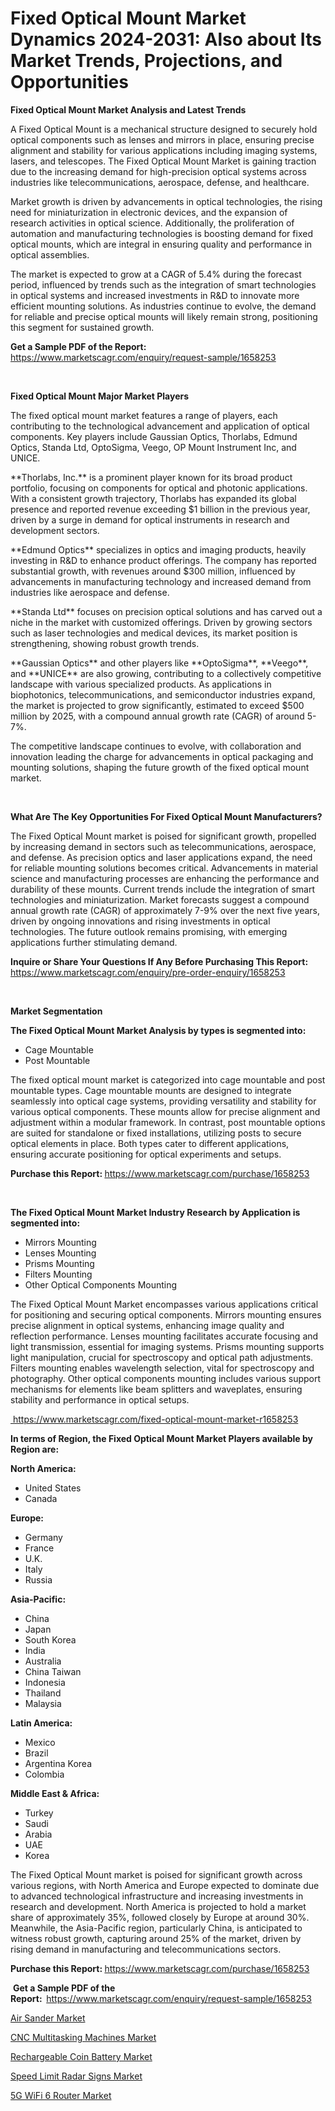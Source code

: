 <p><h1>Fixed Optical Mount Market Dynamics 2024-2031: Also about Its Market Trends, Projections, and Opportunities</h1></p><p><strong>Fixed Optical Mount Market Analysis and Latest Trends</strong></p>
<p><p>A Fixed Optical Mount is a mechanical structure designed to securely hold optical components such as lenses and mirrors in place, ensuring precise alignment and stability for various applications including imaging systems, lasers, and telescopes. The Fixed Optical Mount Market is gaining traction due to the increasing demand for high-precision optical systems across industries like telecommunications, aerospace, defense, and healthcare.</p><p>Market growth is driven by advancements in optical technologies, the rising need for miniaturization in electronic devices, and the expansion of research activities in optical science. Additionally, the proliferation of automation and manufacturing technologies is boosting demand for fixed optical mounts, which are integral in ensuring quality and performance in optical assemblies. </p><p>The market is expected to grow at a CAGR of 5.4% during the forecast period, influenced by trends such as the integration of smart technologies in optical systems and increased investments in R&D to innovate more efficient mounting solutions. As industries continue to evolve, the demand for reliable and precise optical mounts will likely remain strong, positioning this segment for sustained growth.</p></p>
<p><strong>Get a Sample PDF of the Report:&nbsp;</strong> <a href="https://www.marketscagr.com/enquiry/request-sample/1658253?utm_campaign=1920&utm_medium=2&utm_source=Github&utm_content=ia&utm_term=27122024&utm_id=fixed-optical-mount">https://www.marketscagr.com/enquiry/request-sample/1658253</a></p>
<p>&nbsp;</p>
<p><strong>Fixed Optical Mount Major Market Players</strong></p>
<p><p>The fixed optical mount market features a range of players, each contributing to the technological advancement and application of optical components. Key players include Gaussian Optics, Thorlabs, Edmund Optics, Standa Ltd, OptoSigma, Veego, OP Mount Instrument Inc, and UNICE.</p><p>**Thorlabs, Inc.** is a prominent player known for its broad product portfolio, focusing on components for optical and photonic applications. With a consistent growth trajectory, Thorlabs has expanded its global presence and reported revenue exceeding $1 billion in the previous year, driven by a surge in demand for optical instruments in research and development sectors.</p><p>**Edmund Optics** specializes in optics and imaging products, heavily investing in R&D to enhance product offerings. The company has reported substantial growth, with revenues around $300 million, influenced by advancements in manufacturing technology and increased demand from industries like aerospace and defense.</p><p>**Standa Ltd** focuses on precision optical solutions and has carved out a niche in the market with customized offerings. Driven by growing sectors such as laser technologies and medical devices, its market position is strengthening, showing robust growth trends.</p><p>**Gaussian Optics** and other players like **OptoSigma**, **Veego**, and **UNICE** are also growing, contributing to a collectively competitive landscape with various specialized products. As applications in biophotonics, telecommunications, and semiconductor industries expand, the market is projected to grow significantly, estimated to exceed $500 million by 2025, with a compound annual growth rate (CAGR) of around 5-7%.</p><p>The competitive landscape continues to evolve, with collaboration and innovation leading the charge for advancements in optical packaging and mounting solutions, shaping the future growth of the fixed optical mount market.</p></p>
<p>&nbsp;</p>
<p><strong>What Are The Key Opportunities For Fixed Optical Mount Manufacturers?</strong></p>
<p><p>The Fixed Optical Mount market is poised for significant growth, propelled by increasing demand in sectors such as telecommunications, aerospace, and defense. As precision optics and laser applications expand, the need for reliable mounting solutions becomes critical. Advancements in material science and manufacturing processes are enhancing the performance and durability of these mounts. Current trends include the integration of smart technologies and miniaturization. Market forecasts suggest a compound annual growth rate (CAGR) of approximately 7-9% over the next five years, driven by ongoing innovations and rising investments in optical technologies. The future outlook remains promising, with emerging applications further stimulating demand.</p></p>
<p><strong>Inquire or Share Your Questions If Any Before Purchasing This Report:</strong> <a href="https://www.marketscagr.com/enquiry/pre-order-enquiry/1658253?utm_campaign=1920&utm_medium=2&utm_source=Github&utm_content=ia&utm_term=27122024&utm_id=fixed-optical-mount">https://www.marketscagr.com/enquiry/pre-order-enquiry/1658253</a></p>
<p>&nbsp;</p>
<p><strong>Market Segmentation</strong></p>
<p><strong>The Fixed Optical Mount Market Analysis by types is segmented into:</strong></p>
<p><ul><li>Cage Mountable</li><li>Post Mountable</li></ul></p>
<p><p>The fixed optical mount market is categorized into cage mountable and post mountable types. Cage mountable mounts are designed to integrate seamlessly into optical cage systems, providing versatility and stability for various optical components. These mounts allow for precise alignment and adjustment within a modular framework. In contrast, post mountable options are suited for standalone or fixed installations, utilizing posts to secure optical elements in place. Both types cater to different applications, ensuring accurate positioning for optical experiments and setups.</p></p>
<p><strong>Purchase this Report:&nbsp;</strong><a href="https://www.marketscagr.com/purchase/1658253?utm_campaign=1920&utm_medium=2&utm_source=Github&utm_content=ia&utm_term=27122024&utm_id=fixed-optical-mount">https://www.marketscagr.com/purchase/1658253</a></p>
<p>&nbsp;</p>
<p><strong>The Fixed Optical Mount Market Industry Research by Application is segmented into:</strong></p>
<p><ul><li>Mirrors Mounting</li><li>Lenses Mounting</li><li>Prisms Mounting</li><li>Filters Mounting</li><li>Other Optical Components Mounting</li></ul></p>
<p><p>The Fixed Optical Mount Market encompasses various applications critical for positioning and securing optical components. Mirrors mounting ensures precise alignment in optical systems, enhancing image quality and reflection performance. Lenses mounting facilitates accurate focusing and light transmission, essential for imaging systems. Prisms mounting supports light manipulation, crucial for spectroscopy and optical path adjustments. Filters mounting enables wavelength selection, vital for spectroscopy and photography. Other optical components mounting includes various support mechanisms for elements like beam splitters and waveplates, ensuring stability and performance in optical setups.</p></p>
<p><a href="https://www.marketscagr.com/fixed-optical-mount-market-r1658253?utm_campaign=1920&utm_medium=2&utm_source=Github&utm_content=ia&utm_term=27122024&utm_id=fixed-optical-mount">&nbsp;https://www.marketscagr.com/fixed-optical-mount-market-r1658253</a></p>
<p><strong>In terms of Region, the Fixed Optical Mount Market Players available by Region are:</strong></p>
<p>
    <p> <strong> North America: </strong>
        <ul>
            <li>United States</li>
            <li>Canada</li>
        </ul>
        </p> 
    <p> <strong> Europe: </strong>
        <ul>
            <li>Germany</li>
            <li>France</li>
            <li>U.K.</li>
            <li>Italy</li>
            <li>Russia</li>
        </ul>
        </p> 
    <p> <strong> Asia-Pacific: </strong>
        <ul>
            <li>China</li>
            <li>Japan</li>
            <li>South Korea</li>
            <li>India</li>
            <li>Australia</li>
            <li>China Taiwan</li>
            <li>Indonesia</li>
            <li>Thailand</li>
            <li>Malaysia</li>
        </ul>
        </p> 
    <p> <strong> Latin America: </strong>
        <ul>
            <li>Mexico</li>
            <li>Brazil</li>
            <li>Argentina Korea</li>
            <li>Colombia</li>
        </ul>
        </p> 
    <p> <strong> Middle East & Africa: </strong>
        <ul>
            <li>Turkey</li>
            <li>Saudi</li>
            <li>Arabia</li>
            <li>UAE</li>
            <li>Korea</li>
        </ul>
    </p>
    </p>
<p><p>The Fixed Optical Mount market is poised for significant growth across various regions, with North America and Europe expected to dominate due to advanced technological infrastructure and increasing investments in research and development. North America is projected to hold a market share of approximately 35%, followed closely by Europe at around 30%. Meanwhile, the Asia-Pacific region, particularly China, is anticipated to witness robust growth, capturing around 25% of the market, driven by rising demand in manufacturing and telecommunications sectors.</p></p>
<p><strong>Purchase this Report: </strong><a href="https://www.marketscagr.com/purchase/1658253?utm_campaign=1920&utm_medium=2&utm_source=Github&utm_content=ia&utm_term=27122024&utm_id=fixed-optical-mount">https://www.marketscagr.com/purchase/1658253</a></p>
<p>&nbsp;<strong>Get a Sample PDF of the Report:&nbsp;&nbsp;</strong><a href="https://www.marketscagr.com/enquiry/request-sample/1658253?utm_campaign=1920&utm_medium=2&utm_source=Github&utm_content=ia&utm_term=27122024&utm_id=fixed-optical-mount">https://www.marketscagr.com/enquiry/request-sample/1658253</a></p>
<p><strong></strong></p>
<p><p><a href="https://www.linkedin.com/pulse/air-sander-market-analysis-industry-share-trends-revenue-expected-z4hbf?utm_campaign=1920&utm_medium=2&utm_source=Github&utm_content=ia&utm_term=27122024&utm_id=fixed-optical-mount">Air Sander Market</a></p><p><a href="https://www.linkedin.com/pulse/cnc-multitasking-machines-market-growth-segmentation-regional-jgehf?utm_campaign=1920&utm_medium=2&utm_source=Github&utm_content=ia&utm_term=27122024&utm_id=fixed-optical-mount">CNC Multitasking Machines Market</a></p><p><a href="https://www.linkedin.com/pulse/projected-growth-rechargeable-coin-battery-market-from-folxe?utm_campaign=1920&utm_medium=2&utm_source=Github&utm_content=ia&utm_term=27122024&utm_id=fixed-optical-mount">Rechargeable Coin Battery Market</a></p><p><a href="https://www.linkedin.com/pulse/speed-limit-radar-signs-market-growth-segmentation-regional-tyk1f?utm_campaign=1920&utm_medium=2&utm_source=Github&utm_content=ia&utm_term=27122024&utm_id=fixed-optical-mount">Speed Limit Radar Signs Market</a></p><p><a href="https://www.linkedin.com/pulse/5g-wifi-6-router-market-size-forecast-from-2024-2031-growth-rwddf?utm_campaign=1920&utm_medium=2&utm_source=Github&utm_content=ia&utm_term=27122024&utm_id=fixed-optical-mount">5G WiFi 6 Router Market</a></p></p>